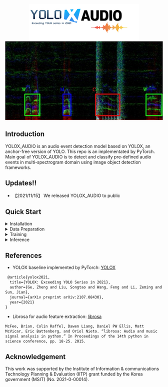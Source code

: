 <div align="center"><img src="assets/logo.jpg" width="350"></div>
<div align="center"><img src="assets/demo.jpg" ></div>

## Introduction
YOLOX_AUDIO is an audio event detection model based on YOLOX, an anchor-free version of YOLO.
This repo is an implementated by PyTorch.
Main goal of YOLOX_AUDIO is to detect and classify pre-defined audio events in multi-spectrogram domain using image object detection frameworks. 


## Updates!!
* 【2021/11/15】 We released YOLOX_AUDIO to public 

## Quick Start

<details>
<summary>Installation</summary>

Step1. Install YOLOX_AUDIO.
```shell
git clone https://github.com/intflow/YOLOX_AUDIO.git
cd YOLOX_AUDIO
pip3 install -U pip && pip3 install -r requirements.txt
pip3 install -v -e .  # or  python3 setup.py develop
```

Step2. Install [pycocotools](https://github.com/cocodataset/cocoapi).

```shell
pip3 install cython; pip3 install 'git+https://github.com/cocodataset/cocoapi.git#subdirectory=PythonAPI'
```

</details>

<details>
<summary>Data Preparation</summary>

Step1. Prepare audio wavform files for training.
AUDIO_DATAPATH/wav

Step2. Write audio annotation files for training.
AUDIO_DATAPATH/label.json

```shell
{
    "00000.wav": {
        "speaker": [
            "W",
            "M",
            "C",
            "W"
        ],
        "on_offset": [
            [
                1.34425,
                2.4083125
            ],
            [
                4.0082708333333334,
                4.5560625
            ],
            [
                6.2560416666666665,
                7.956104166666666
            ],
            [
                9.756083333333333,
                10.876624999999999
            ]
        ]
    },
    "00001.wav": {
        "speaker": [
            "W",
            "M",
            "C",
            "M",
            "W",
            "C"
        ],
        "on_offset": [
            [
                1.4325416666666666,
                2.7918958333333332
            ],
            [
                2.1762916666666667,
                4.109729166666667
            ],
            [
                7.109708333333334,
                8.530916666666666
            ],
            [
                8.514125,
                9.306104166666668
            ],
            [
                12.606083333333334,
                14.3345625
            ],
            [
                14.148958333333333,
                15.362958333333333
            ]
        ]
    },
    ...
}
```

Step3. Convert audio files into spectrogram images.

```shell
python tools/json_gen_audio2coco.py
```

Please change the dataset path and file names for your needs
```
root = '/data/AIGC_3rd_2021/GIST_tr2_veryhard5000_all_tr2'
os.system('rm -rf '+root+'/img/')
os.system('mkdir '+root+'/img/')
wav_folder_path = os.path.join(root, 'wav')
img_folder_path = os.path.join(root, 'img')
train_label_path = os.path.join(root, 'tr2_devel_5000.json')
train_label_merge_out = os.path.join(root, 'label_coco_bbox.json')
```

</details>

<details>
<summary>Training</summary>

Step1. Change Data loading path of exps/yolox_audio__tr2/yolox_x.py
```shell
        self.train_path = '/data/AIGC_3rd_2021/GIST_tr2_veryhard5000_all_tr2'
        self.val_path = '/data/AIGC_3rd_2021/tr2_set_01_tune'
        self.train_ann = "label_coco_bbox.json"
        self.val_ann = "label_coco_bbox.json"
```

Step2. Begin training:

```shell
python3 tools/train.py -expn yolox_audio__tr2 -n yolox_audio_x \
-f exps/yolox_audio__tr2/yolox_x.py -d 4 -b 32 --fp16 \
-c /data/pretrained/yolox_x.pth

```
* -d: number of gpu devices
* -b: total batch size, the recommended number for -b is num-gpu * 8
* -f: path of experiement file
* --fp16: mixed precision training
* --cache: caching imgs into RAM to accelarate training, which need large system RAM. 

We are encouraged to use pretrained YOLOX model for the training.
https://github.com/Megvii-BaseDetection/YOLOX

</details>


<details>
<summary>Inference</summary>
Run following demo_audio.py

```shell
python3 tools/demo.py --demo image -expn yolox_audio__tr2 -n yolox_audio_x \
-f exps/yolox_audio__tr2/yolox_x.py \
-c YOLOX_outputs/yolox_audio__tr2/best_ckpt.pth \
--path /data/AIGC_3rd_2021/GIST_tr2_100/img/ \
--save_folder /data/yolox_out \
--conf 0.2 --nms 0.65 --tsize 256 --save_result --device gpu
```

From the demo_audio.py you can get on-offset VAD time and class of each audio chunk.
</details>



## References
* YOLOX baseline implemented by PyTorch: [YOLOX](https://github.com/Megvii-BaseDetection/YOLOX)
```
 @article{yolox2021,
  title={YOLOX: Exceeding YOLO Series in 2021},
  author={Ge, Zheng and Liu, Songtao and Wang, Feng and Li, Zeming and Sun, Jian},
  journal={arXiv preprint arXiv:2107.08430},
  year={2021}
}
```
* Librosa for audio feature extraction: [librosa](https://librosa.org/doc/main/)
```
McFee, Brian, Colin Raffel, Dawen Liang, Daniel PW Ellis, Matt McVicar, Eric Battenberg, and Oriol Nieto. “librosa: Audio and music signal analysis in python.” In Proceedings of the 14th python in science conference, pp. 18-25. 2015.
```

## Acknowledgement
This work was supported by the Institute of Information & communications Technology Planning & Evaluation (IITP) grant funded by the Korea government (MSIT) (No. 2021-0-00014).